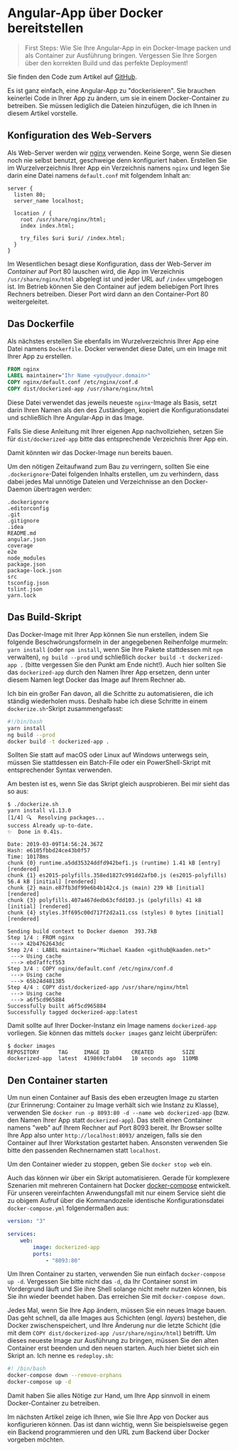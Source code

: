 # Angular-App über Docker bereitstellen

> First Steps: Wie Sie Ihre Angular-App in ein Docker-Image packen und als
> Container zur Ausführung bringen. Vergessen Sie Ihre Sorgen über den korrekten
> Build und das perfekte Deployment!

Sie finden den Code zum Artikel auf
[GitHub](https://github.com/MichaelKaaden/dockerized-app/tree/master/Part-1-Simple-Case).

Es ist ganz einfach, eine Angular-App zu "dockerisieren". Sie brauchen keinerlei
Code in Ihrer App zu ändern, um sie in einem Docker-Container zu betreiben. Sie
müssen lediglich die Dateien hinzufügen, die ich Ihnen in diesem Artikel
vorstelle.

## Konfiguration des Web-Servers

Als Web-Server werden wir [nginx](http://nginx.org/) verwenden. Keine Sorge,
wenn Sie diesen noch nie selbst benutzt, geschweige denn konfiguriert haben.
Erstellen Sie im Wurzelverzeichnis Ihrer App ein Verzeichnis namens `nginx` und
legen Sie darin eine Datei namens `default.conf` mit folgendem Inhalt an:

```nginx
server {
  listen 80;
  server_name localhost;

  location / {
    root /usr/share/nginx/html;
    index index.html;

    try_files $uri $uri/ /index.html;
  }
}
```

Im Wesentlichen besagt diese Konfiguration, dass der Web-Server _im Container_
auf Port 80 lauschen wird, die App im Verzeichnis `/usr/share/nginx/html`
abgelegt ist und jeder URL auf `/index` umgebogen ist. Im Betrieb können Sie den
Container auf jedem beliebigen Port Ihres Rechners betreiben. Dieser Port wird
dann an den Container-Port 80 weitergeleitet.

## Das Dockerfile

Als nächstes erstellen Sie ebenfalls im Wurzelverzeichnis Ihrer App eine Datei
namens `Dockerfile`. Docker verwendet diese Datei, um ein Image mit Ihrer App zu
erstellen.

```dockerfile
FROM nginx
LABEL maintainer="Ihr Name <you@your.domain>"
COPY nginx/default.conf /etc/nginx/conf.d
COPY dist/dockerized-app /usr/share/nginx/html
```

Diese Datei verwendet das jeweils neueste `nginx`-Image als Basis, setzt darin
Ihren Namen als den des Zuständigen, kopiert die Konfigurationsdatei und
schließlich Ihre Angular-App in das Image.

Falls Sie diese Anleitung mit Ihrer eigenen App nachvollziehen, setzen Sie für
`dist/dockerized-app` bitte das entsprechende Verzeichnis Ihrer App ein.

Damit könnten wir das Docker-Image nun bereits bauen.

Um den nötigen Zeitaufwand zum Bau zu verringern, sollten Sie eine
`.dockerignore`-Datei folgenden Inhalts erstellen, um zu verhindern, dass dabei
jedes Mal unnötige Dateien und Verzeichnisse an den Docker-Daemon übertragen
werden:

```
.dockerignore
.editorconfig
.git
.gitignore
.idea
README.md
angular.json
coverage
e2e
node_modules
package.json
package-lock.json
src
tsconfig.json
tslint.json
yarn.lock
```

## Das Build-Skript

Das Docker-Image mit Ihrer App können Sie nun erstellen, indem Sie folgende
Beschwörungsformeln in der angegebenen Reihenfolge murmeln: `yarn install` (oder
`npm install`, wenn Sie Ihre Pakete stattdessen mit `npm` verwalten),
`ng build --prod` und schließlich `docker build -t dockerized-app .` (bitte
vergessen Sie den Punkt am Ende nicht!). Auch hier sollten Sie das
`dockerized-app` durch den Namen Ihrer App ersetzen, denn unter diesem Namen
legt Docker das Image auf Ihrem Rechner ab.

Ich bin ein großer Fan davon, all die Schritte zu automatisieren, die ich
ständig wiederholen muss. Deshalb habe ich diese Schritte in einem
`dockerize.sh`-Skript zusammengefasst:

```bash
#!/bin/bash
yarn install
ng build --prod
docker build -t dockerized-app .
```

Sollten Sie statt auf macOS oder Linux auf Windows unterwegs sein, müssen Sie
stattdessen ein Batch-File oder ein PowerShell-Skript mit entsprechender Syntax
verwenden.

Am besten ist es, wenn Sie das Skript gleich ausprobieren. Bei mir sieht das so
aus:

```console
$ ./dockerize.sh
yarn install v1.13.0
[1/4] 🔍  Resolving packages...
success Already up-to-date.
✨  Done in 0.41s.

Date: 2019-03-09T14:56:24.367Z
Hash: e6105fbbd24ce43b0f57
Time: 10178ms
chunk {0} runtime.a5dd35324ddfd942bef1.js (runtime) 1.41 kB [entry] [rendered]
chunk {1} es2015-polyfills.358ed1827c991dd2afb0.js (es2015-polyfills) 56.4 kB [initial] [rendered]
chunk {2} main.e87fb3df99e6b4b142c4.js (main) 239 kB [initial] [rendered]
chunk {3} polyfills.407a467dedb63cfdd103.js (polyfills) 41 kB [initial] [rendered]
chunk {4} styles.3ff695c00d717f2d2a11.css (styles) 0 bytes [initial] [rendered]

Sending build context to Docker daemon  393.7kB
Step 1/4 : FROM nginx
 ---> 42b4762643dc
Step 2/4 : LABEL maintainer="Michael Kaaden <github@kaaden.net>"
 ---> Using cache
 ---> ebd7affcf553
Step 3/4 : COPY nginx/default.conf /etc/nginx/conf.d
 ---> Using cache
 ---> 65b24d481385
Step 4/4 : COPY dist/dockerized-app /usr/share/nginx/html
 ---> Using cache
 ---> a6f5cd965884
Successfully built a6f5cd965884
Successfully tagged dockerized-app:latest
```

Damit sollte auf Ihrer Docker-Instanz ein Image namens `dockerized-app`
vorliegen. Sie können das mittels `docker images` ganz leicht überprüfen:

```console
$ docker images
REPOSITORY      TAG     IMAGE ID       CREATED         SIZE
dockerized-app  latest  419869cfab04   10 seconds ago  110MB
```

## Den Container starten

Um nun einen Container auf Basis des eben erzeugten Image zu starten (zur
Erinnerung: Container zu Image verhält sich wie Instanz zu Klasse), verwenden
Sie `docker run -p 8093:80 -d --name web dockerized-app` (bzw. den Namen Ihrer
App statt `dockerized-app`). Das stellt einen Container namens "web" auf Ihrem
Rechner auf Port 8093 bereit. Ihr Browser sollte Ihre App also unter
`http://localhost:8093/` anzeigen, falls sie den Container auf Ihrer Workstation
gestartet haben. Ansonsten verwenden Sie bitte den passenden Rechnernamen statt
`localhost`.

Um den Container wieder zu stoppen, geben Sie `docker stop web` ein.

Auch das können wir über ein Skript automatisieren. Gerade für komplexere
Szenarien mit mehreren Containern hat Docker
[docker-compose](https://docs.docker.com/compose/) entwickelt. Für unseren
vereinfachten Anwendungsfall mit nur einem Service sieht die zu obigem Aufruf
über die Kommandozeile identische Konfigurationsdatei `docker-compose.yml`
folgendermaßen aus:

```yaml
version: "3"

services:
    web:
        image: dockerized-app
        ports:
            - "8093:80"
```

Um Ihren Container zu starten, verwenden Sie nun einfach `docker-compose up -d`.
Vergessen Sie bitte nicht das `-d`, da Ihr Container sonst im Vordergrund läuft
und Sie ihre Shell solange nicht mehr nutzen können, bis Sie ihn wieder beendet
haben. Das erreichen Sie mit `docker-compose down`.

Jedes Mal, wenn Sie Ihre App ändern, müssen Sie ein neues Image bauen. Das geht
schnell, da alle Images aus Schichten (engl. _layers_) bestehen, die Docker
zwischenspeichert, und Ihre Änderung nur die letzte Schicht (die mit dem
`COPY dist/dockerized-app /usr/share/nginx/html`) betrifft. Um dieses neueste
Image zur Ausführung zu bringen, müssen Sie den alten Container erst beenden und
den neuen starten. Auch hier bietet sich ein Skript an. Ich nenne es
`redeploy.sh`:

```bash
#! /bin/bash
docker-compose down --remove-orphans
docker-compose up -d
```

Damit haben Sie alles Nötige zur Hand, um Ihre App sinnvoll in einem
Docker-Container zu betreiben.

Im nächsten Artikel zeige ich Ihnen, wie Sie Ihre App von Docker aus
konfigurieren können. Das ist dann wichtig, wenn Sie beispielsweise gegen ein
Backend programmieren und den URL zum Backend über Docker vorgeben möchten.
